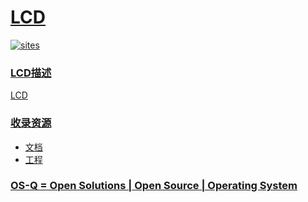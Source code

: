 ﻿# [LCD](https://github.com/OS-Q/W23)

[![sites](http://182.61.61.133/link/resources/OSQ.png)](http://www.OS-Q.com)

### [LCD描述](https://github.com/OS-Q/W23/wiki)

[LCD](https://github.com/OS-Q/W23)

### [收录资源](https://github.com/OS-Q/)

* [文档](docs/)
* [工程](project/)

### [OS-Q = Open Solutions | Open Source | Operating System ](http://www.OS-Q.com/LCD)

